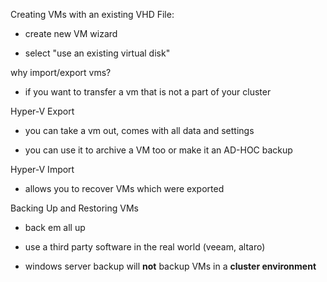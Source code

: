 Creating VMs with an existing VHD File:

- create new VM wizard

- select "use an existing virtual disk"

  

why import/export vms?

- if you want to transfer a vm that is not a part of your cluster

  

Hyper-V Export

- you can take a vm out, comes with all data and settings

- you can use it to archive a VM too or make it an AD-HOC backup

  

Hyper-V Import

- allows you to recover VMs which were exported

  

Backing Up and Restoring VMs

- back em all up

- use a third party software in the real world (veeam, altaro)

  

- windows server backup will **not** backup VMs in a **cluster environment**